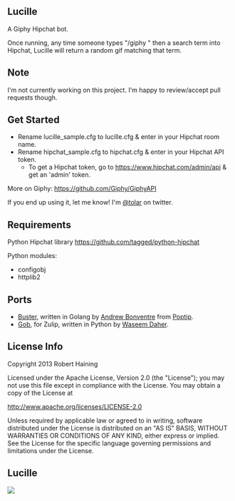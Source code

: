## Lucille

A Giphy Hipchat bot.

Once running, any time someone types "/giphy " then a search term into Hipchat, Lucille will return a random gif matching that term.

## Note

I'm not currently working on this project. I'm happy to review/accept pull requests though.


## Get Started

- Rename lucille_sample.cfg to lucille.cfg & enter in your Hipchat room name.
- Rename hipchat_sample.cfg to hipchat.cfg & enter in your Hipchat API token.
	- To get a Hipchat token, go to https://www.hipchat.com/admin/api & get an 'admin' token.

More on Giphy: https://github.com/Giphy/GiphyAPI

If you end up using it, let me know! I'm [@tolar](http://twitter.com/tolar) on twitter.

## Requirements
Python Hipchat library
https://github.com/tagged/python-hipchat

Python modules:
- configobj
- httplib2

## Ports
- [Buster](https://github.com/poptip/buster), written in Golang by [Andrew Bonventre](https://github.com/andybons) from [Poptip](http://poptip.com).
- [Gob](https://github.com/wdaher/gob/), for Zulip, written in Python by [Waseem Daher](https://github.com/wdaher).

## License Info

Copyright 2013 Robert Haining

Licensed under the Apache License, Version 2.0 (the "License"); you may not use this file except in compliance with the License. You may obtain a copy of the License at

http://www.apache.org/licenses/LICENSE-2.0

Unless required by applicable law or agreed to in writing, software distributed under the License is distributed on an "AS IS" BASIS, WITHOUT WARRANTIES OR CONDITIONS OF ANY KIND, either express or implied. See the License for the specific language governing permissions and limitations under the License.

## Lucille
<a href="http://gph.is/XIa1D3"><img src="http://i.giphy.com/BCOZjy2WLe8FO.gif"/></a>
